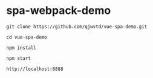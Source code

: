 # spa-webpack-demo

```
git clone https://github.com/qjwvtd/vue-spa-demo.git

cd vue-spa-demo

npm install

npm start

http://localhost:8888

```
